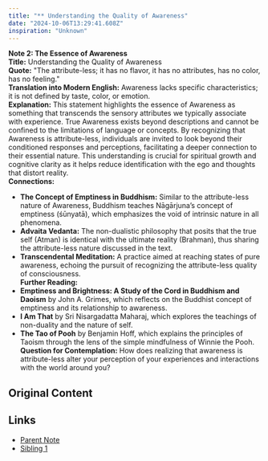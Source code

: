 ```yaml
---
title: "** Understanding the Quality of Awareness"
date: "2024-10-06T13:29:41.608Z"
inspiration: "Unknown"
---
```


**Note 2: The Essence of Awareness**  
**Title:** Understanding the Quality of Awareness  
**Quote:** "The attribute-less; it has no flavor, it has no attributes, has no color, has no feeling."  
**Translation into Modern English:** Awareness lacks specific characteristics; it is not defined by taste, color, or emotion.  
**Explanation:** This statement highlights the essence of Awareness as something that transcends the sensory attributes we typically associate with experience. True Awareness exists beyond descriptions and cannot be confined to the limitations of language or concepts. By recognizing that Awareness is attribute-less, individuals are invited to look beyond their conditioned responses and perceptions, facilitating a deeper connection to their essential nature. This understanding is crucial for spiritual growth and cognitive clarity as it helps reduce identification with the ego and thoughts that distort reality.  
**Connections:**  
- **The Concept of Emptiness in Buddhism:** Similar to the attribute-less nature of Awareness, Buddhism teaches Nāgārjuna’s concept of emptiness (śūnyatā), which emphasizes the void of intrinsic nature in all phenomena.  
- **Advaita Vedanta:** The non-dualistic philosophy that posits that the true self (Atman) is identical with the ultimate reality (Brahman), thus sharing the attribute-less nature discussed in the text.  
- **Transcendental Meditation:** A practice aimed at reaching states of pure awareness, echoing the pursuit of recognizing the attribute-less quality of consciousness.  
**Further Reading:**  
- **Emptiness and Brightness: A Study of the Cord in Buddhism and Daoism** by John A. Grimes, which reflects on the Buddhist concept of emptiness and its relationship to awareness.  
- **I Am That** by Sri Nisargadatta Maharaj, which explores the teachings of non-duality and the nature of self.  
- **The Tao of Pooh** by Benjamin Hoff, which explains the principles of Taoism through the lens of the simple mindfulness of Winnie the Pooh.  
**Question for Contemplation:** How does realizing that awareness is attribute-less alter your perception of your experiences and interactions with the world around you?

## Original Content



## Links

- [Parent Note](/parent-note.md)
- [Sibling 1](/zettel1.md)
